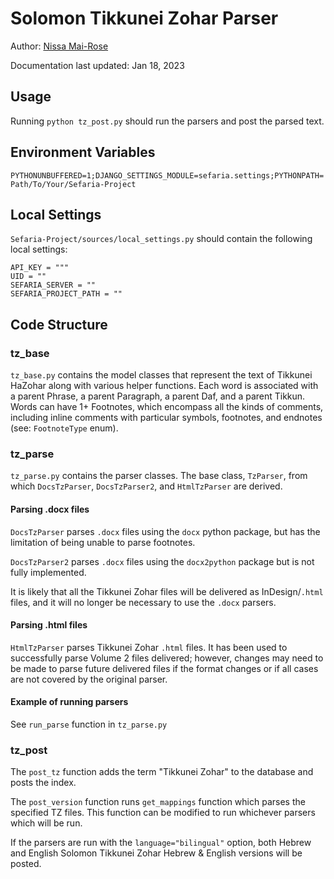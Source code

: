 # Solomon Tikkunei Zohar Parser

Author: [Nissa Mai-Rose](https://github.com/nissamai)

Documentation last updated: Jan 18, 2023

## Usage

Running `python tz_post.py` should run the parsers and post the parsed text.

## Environment Variables
`PYTHONUNBUFFERED=1;DJANGO_SETTINGS_MODULE=sefaria.settings;PYTHONPATH=Path/To/Your/Sefaria-Project`

## Local Settings
`Sefaria-Project/sources/local_settings.py` should contain the following local settings:

```
API_KEY = """
UID = ""
SEFARIA_SERVER = ""
SEFARIA_PROJECT_PATH = ""
```


## Code Structure

### tz_base

`tz_base.py` contains the model classes that represent the text of Tikkunei HaZohar
along with various helper functions. Each word is associated with a parent Phrase,
a parent Paragraph, a parent Daf, and a parent Tikkun. Words can have 1+ Footnotes, which
encompass all the kinds of comments, including inline comments with particular symbols,
footnotes, and endnotes (see: `FootnoteType` enum).


### tz_parse

`tz_parse.py` contains the parser classes. The base class, `TzParser`, from which `DocsTzParser`,
`DocsTzParser2`, and `HtmlTzParser` are derived.


#### Parsing .docx files 

`DocsTzParser` parses `.docx` files using the `docx` python package, but has the limitation of
being unable to parse footnotes.

`DocsTzParser2` parses `.docx` files using the `docx2python` package but is not fully implemented.

It is likely that all the Tikkunei Zohar files will be delivered as InDesign/`.html` files, and it
will no longer be necessary to use the `.docx` parsers.


#### Parsing .html files

`HtmlTzParser` parses Tikkunei Zohar `.html` files. It has been used to successfully parse Volume 2
files delivered; however, changes may need to be made to parse future delivered files if the format
changes or if all cases are not covered by the original parser.


#### Example of running parsers
See `run_parse` function in `tz_parse.py`


### tz_post

The `post_tz` function adds the term "Tikkunei Zohar" to the database and posts the index.

The `post_version` function runs `get_mappings` function which parses the specified TZ files.
This function can be modified to run whichever parsers which will be run.

If the parsers are run with the `language="bilingual"` option, both Hebrew and English
Solomon Tikkunei Zohar Hebrew & English versions will be posted.